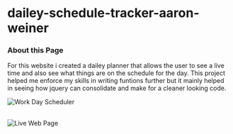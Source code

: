 # dailey-schedule-tracker-aaron-weiner

### About this Page
<p>For this website i created a dailey planner that allows the user to see a live time and also see what things are on the schedule for the day. This project helped me enforce my skills in writing funtions further but it mainly helped in seeing how jquery can consolidate and make for a cleaner looking code.</br>


![Work Day Scheduler](https://user-images.githubusercontent.com/76064269/109356669-06658c80-784f-11eb-9cb6-295cb658b358.gif)</br></br>

![Live Web Page](https://aaronweiner2016.github.io/dailey-schedule-tracker-aaron-weiner/)
